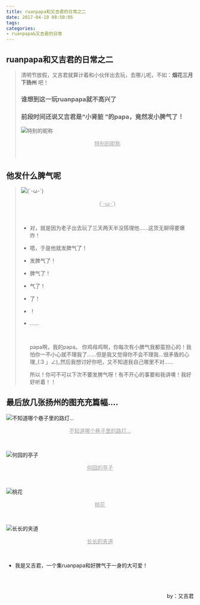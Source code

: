 ```yaml
---
title: ruanpapa和又吉君的日常之二
date: 2017-04-10 08:50:05
tags:
categories:
- ruanpapa&又吉君的日常
---
```


## ruanpapa和又吉君的日常之二

> 清明节放假，又吉君就算计着和小伙伴出去玩，去哪儿呢，不如：**烟花三月下扬州** 吧！
>
> ### 谁想到这一玩ruanpapa就不高兴了
>
> ### 前段时间还说又吉君是“小肾脏 ”的papa，竟然发小脾气了！
>
> ![特别的昵称](http://upload-images.jianshu.io/upload_images/5431890-a5faad624a4c040a.jpg)
>
> <p align="center"><font color="9E9E9E"><u>特别的昵称</u></font></p>
>
> <br>


## 他发什么脾气呢

>![(´･ω･`)](http://upload-images.jianshu.io/upload_images/5431890-82b8059afc595d42.jpg)
>
><p align="center"><font color="9E9E9E"><u>(´･ω･`)</u></font></p>
><br>
>
>*  对，就是因为老子出去玩了三天两天半没搭理他……这货无聊得要爆炸！
>
>* 嗯，于是他就发脾气了！
>
>* 发脾气了！
>
>* 脾气了！
>
>* 气了！
>
>* 了！
>
>* ！
>
>* ......
>
>   ​
>
>   papa啊，我的papa。  你鸡母鸡啊，你每次有小脾气我都蛮担心的！我怕你一不小心就不理我了……但是我又觉得你不会不理我...很矛盾的心理_(:3 」∠)_然后我想讨好你吧，又不知道我自己哪里不对……
>
>   所以！你可不可以下次不要发脾气呀！有不开心的事要和我讲噢！我好好听着！！


## 最后放几张扬州的图充充篇幅....


![不知道哪个巷子里的路灯...](http://upload-images.jianshu.io/upload_images/5431890-0cff0046db87663f.jpg)

<p align="center"><font color="9E9E9E"><u>不知道哪个巷子里的路灯...</u></font></p>
<br>

![何园的亭子](http://upload-images.jianshu.io/upload_images/5431890-507ed4d57fa25230.jpg)

<p align="center"><font color="9E9E9E"><u>何园的亭子</u></font></p>
<br>

![桃花](http://upload-images.jianshu.io/upload_images/5431890-b79184fa44bc8e33.jpg)

<p align="center"><font color="9E9E9E"><u>桃花</u></font></p>
<br>

![长长的夹道](http://upload-images.jianshu.io/upload_images/5431890-298a91a209912a45.jpg)

<p align="center"><font color="9E9E9E"><u>长长的夹道</u></font></p>
<br>

* 我是又吉君，一个集ruanpapa和好脾气于一身的大可爱！

<br>
<br>
<p align="right">by：又吉君</p>